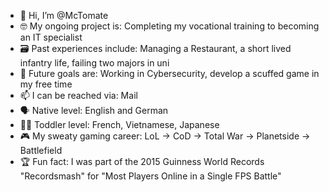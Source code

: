 - 👋 Hi, I’m @McTomate
- 🤓 My ongoing project is: Completing my vocational training to becoming an IT specialist
- 🗃️ Past experiences include: Managing a Restaurant, a short lived infantry life, failing two majors in uni
- 🏁 Future goals are: Working in Cybersecurity, develop a scuffed game in my free time
- 📫 I can be reached via: Mail
- 🗣️ Native level: English and German
- 👶🏻 Toddler level: French, Vietnamese, Japanese
- 🎮 My sweaty gaming career: LoL -> CoD -> Total War -> Planetside -> Battlefield
- 🏆 Fun fact: I was part of the 2015 Guinness World Records "Recordsmash" for "Most Players Online in a Single FPS Battle"

<!---
McTomate/McTomate is a ✨ special ✨ repository because its `README.md` (this file) appears on your GitHub profile.
You can click the Preview link to take a look at your changes.
--->
